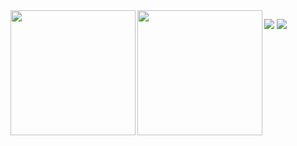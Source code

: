 <a href="https://github.com/atsumarukun">
  <img align="left" height="200px" src="https://github-readme-stats.vercel.app/api?username=atsumarukun&show_icons=true&count_private=true&theme=react" />
</a>
<a href="https://github.com/atsumarukun">
  <img align="left" height="200px" src="https://github-readme-stats.vercel.app/api/top-langs/?username=atsumarukun&count_private=true&theme=react&layout=compact" />
</a>

[![](https://activity-graph.herokuapp.com/graph?username=yutkat&theme=github)](https://activity-graph.herokuapp.com/graph?username=yutkat&theme=github)
[![](https://github-readme-streak-stats.herokuapp.com/?user=yutkat&theme=dark)](https://github-readme-streak-stats.herokuapp.com/?user=yutkat&theme=dark)
